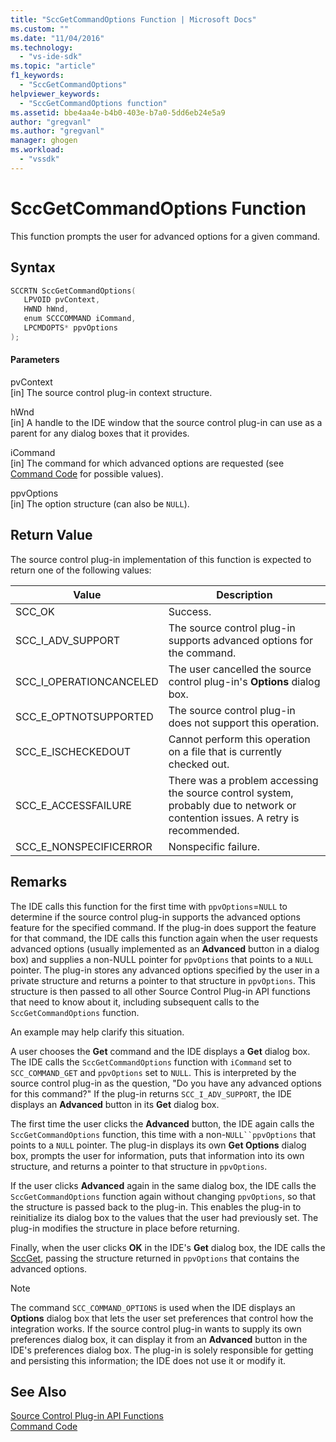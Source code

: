 ```yaml
---
title: "SccGetCommandOptions Function | Microsoft Docs"
ms.custom: ""
ms.date: "11/04/2016"
ms.technology: 
  - "vs-ide-sdk"
ms.topic: "article"
f1_keywords: 
  - "SccGetCommandOptions"
helpviewer_keywords: 
  - "SccGetCommandOptions function"
ms.assetid: bbe4aa4e-b4b0-403e-b7a0-5dd6eb24e5a9
author: "gregvanl"
ms.author: "gregvanl"
manager: ghogen
ms.workload: 
  - "vssdk"
---
```

# SccGetCommandOptions Function
This function prompts the user for advanced options for a given command.  
  
## Syntax  
  
```cpp  
SCCRTN SccGetCommandOptions(  
   LPVOID pvContext,  
   HWND hWnd,  
   enum SCCCOMMAND iCommand,  
   LPCMDOPTS* ppvOptions  
);  
```  
  
#### Parameters  
 pvContext  
 [in] The source control plug-in context structure.  
  
 hWnd  
 [in] A handle to the IDE window that the source control plug-in can use as a parent for any dialog boxes that it provides.  
  
 iCommand  
 [in] The command for which advanced options are requested (see [Command Code](../extensibility/command-code-enumerator.md) for possible values).  
  
 ppvOptions  
 [in] The option structure (can also be `NULL`).  
  
## Return Value  
 The source control plug-in implementation of this function is expected to return one of the following values:  
  
|Value|Description|  
|-----------|-----------------|  
|SCC_OK|Success.|  
|SCC_I_ADV_SUPPORT|The source control plug-in supports advanced options for the command.|  
|SCC_I_OPERATIONCANCELED|The user cancelled the source control plug-in's **Options** dialog box.|  
|SCC_E_OPTNOTSUPPORTED|The source control plug-in does not support this operation.|  
|SCC_E_ISCHECKEDOUT|Cannot perform this operation on a file that is currently checked out.|  
|SCC_E_ACCESSFAILURE|There was a problem accessing the source control system, probably due to network or contention issues. A retry is recommended.|  
|SCC_E_NONSPECIFICERROR|Nonspecific failure.|  
  
## Remarks  
 The IDE calls this function for the first time with `ppvOptions`=`NULL` to determine if the source control plug-in supports the advanced options feature for the specified command. If the plug-in does support the feature for that command, the IDE calls this function again when the user requests advanced options (usually implemented as an **Advanced** button in a dialog box) and supplies a non-NULL pointer for `ppvOptions` that points to a `NULL` pointer. The plug-in stores any advanced options specified by the user in a private structure and returns a pointer to that structure in `ppvOptions`. This structure is then passed to all other Source Control Plug-in API functions that need to know about it, including subsequent calls to the `SccGetCommandOptions` function.  
  
 An example may help clarify this situation.  
  
 A user chooses the **Get** command and the IDE displays a **Get** dialog box. The IDE calls the `SccGetCommandOptions` function with `iCommand` set to `SCC_COMMAND_GET` and `ppvOptions` set to `NULL`. This is interpreted by the source control plug-in as the question, "Do you have any advanced options for this command?" If the plug-in returns `SCC_I_ADV_SUPPORT`, the IDE displays an **Advanced** button in its **Get** dialog box.  
  
 The first time the user clicks the **Advanced** button, the IDE again calls the `SccGetCommandOptions` function, this time with a non-`NULL``ppvOptions` that points to a `NULL` pointer. The plug-in displays its own **Get Options** dialog box, prompts the user for information, puts that information into its own structure, and returns a pointer to that structure in `ppvOptions`.  
  
 If the user clicks **Advanced** again in the same dialog box, the IDE calls the `SccGetCommandOptions` function again without changing `ppvOptions`, so that the structure is passed back to the plug-in. This enables the plug-in to reinitialize its dialog box to the values that the user had previously set. The plug-in modifies the structure in place before returning.  
  
 Finally, when the user clicks **OK** in the IDE's **Get** dialog box, the IDE calls the [SccGet](../extensibility/sccget-function.md), passing the structure returned in `ppvOptions` that contains the advanced options.  
  
> [!NOTE]
>  The command `SCC_COMMAND_OPTIONS` is used when the IDE displays an **Options** dialog box that lets the user set preferences that control how the integration works. If the source control plug-in wants to supply its own preferences dialog box, it can display it from an **Advanced** button in the IDE's preferences dialog box. The plug-in is solely responsible for getting and persisting this information; the IDE does not use it or modify it.  
  
## See Also  
 [Source Control Plug-in API Functions](../extensibility/source-control-plug-in-api-functions.md)   
 [Command Code](../extensibility/command-code-enumerator.md)